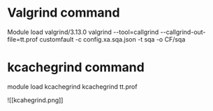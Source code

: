            

# Valgrind command
Module load valgrind/3.13.0
valgrind --tool=callgrind --callgrind-out-file=tt.prof customfault -c config.xa.sqa.json -t sqa -o CF/sqa

# kcachegrind command
module load kcachegrind
kcachegrind tt.prof

![[kcahegrind.png]]